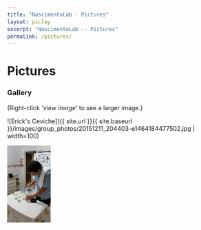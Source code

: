 ```yaml
---
title: "NascimentoLab - Pictures"
layout: piclay
excerpt: "NascimentoLab -- Pictures"
permalink: /pictures/
---
```


# Pictures


### Gallery
(Right-click *'view image'* to see a larger image.)

![Erick's Ceviche]({{ site.url }}{{ site.baseurl }}/images/group_photos/20151211_204403-e1464184477502.jpg | width=100)

<img src="images/group_photos/20151211_204403-e1464184477502.jpg" width="20%">




